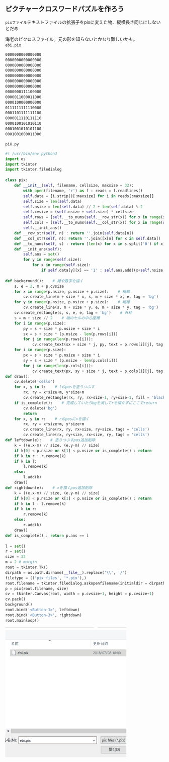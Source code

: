 ## ピクチャークロスワードパズルを作ろう


```pixファイル```テキストファイルの拡張子をpixに変えた物、縦横長さ同じにしないとだめ  

海老のピクロスファイル。元の形を知らないとかなり難しいかも。  
```ebi.pix```
```txt
0000000000000000
0000000000000000
0000000000000000
0000000000000000
0000000000000000
0000000000000000
0000000000000000
0000000111100000
0000011000011000
0000100000000000
0111111111110000
0001101111111100
0000011110111110
0000100101010110
0001001010101100
0001001000011000
```




```piX.py```
```py
#! /usr/bin/env python3
import os
import tkinter
import tkinter.filedialog

class pix:
    def __init__(self, filename, cellsize, maxsize = 32):
        with open(filename, 'r') as f : reads = f.readlines()
        self.data = [i.strip()[:maxsize] for i in reads[:maxsize]]
        self.size = len(self.data)
        self.nsize = len(self.data) // 2 + len(self.data) % 2
        self.cvsize = (self.nsize + self.size) * cellsize
        self.rows = [self.__to_nums(self.__row_str(x)) for x in range(self.size)]
        self.cols = [self.__to_nums(self.__col_str(x)) for x in range(self.size)]
        self.__init_ans()
    def __row_str(self, n) : return ''.join(self.data[n])
    def __col_str(self, n): return ''.join([x[n] for x in self.data])
    def __to_nums(self, s) : return [len(x) for x in s.split('0') if x]
    def __init_ans(self):
        self.ans = set()
        for y in range(self.size):
            for x in range(self.size):
                if self.data[y][x] == '1' : self.ans.add((x+self.nsize, y+self.nsize))

def background():    # 線や数字を描く
    s, e = 2, m + p.cvsize
    for x in range(p.nsize, p.nsize + p.size):    # 横線
        cv.create_line(m + size * x, s, m + size * x, e, tag = 'bg')
    for y in range(p.nsize, p.nsize + p.size):    # 縦線
        cv.create_line(s, m + size * y, e, m + size * y, tag = 'bg')
    cv.create_rectangle(s, s, e, e, tag = 'bg')    # 外枠
    s = m + size // 2    # 端のセルの中心座標
    for i in range(p.size):
        py = s + size * p.nsize + size * i
        sx = s + size * (p.nsize - len(p.rows[i]))
        for j in range(len(p.rows[i])):
            cv.create_text(sx + size * j, py, text = p.rows[i][j], tag = 'bg')
    for i in range(p.size):
        px = s + size * p.nsize + size * i
        sy = s + size * (p.nsize - len(p.cols[i]))
        for j in range(len(p.cols[i])):
            cv.create_text(px, sy + size * j, text = p.cols[i][j], tag = 'bg')
def draw():
    cv.delete('cells')
    for x, y in l:    # lのposを塗りつぶす
        rx, ry = x*size+m, y*size+m
        cv.create_rectangle(rx, ry, rx+size-1, ry+size-1, fill = 'black', tags = 'cells')
    if is_complete():    # 完成していたらbgを消してrを描かずにここでreturn
        cv.delete('bg')
        return
    for x, y in r:    # rのposに×を描く
        rx, ry = x*size+m, y*size+m
        cv.create_line(rx, ry, rx+size, ry+size, tags = 'cells')
        cv.create_line(rx, ry+size, rx+size, ry, tags = 'cells')
def leftdown(e):    # 塗りつぶすpos追加削除
    k = ((e.x-m) // size, (e.y-m) // size)
    if k[0] < p.nsize or k[1] < p.nsize or is_complete() : return
    if k in r : r.remove(k)
    if k in l:
        l.remove(k)
    else:
        l.add(k)
    draw()
def rightdown(e):    # ×を描くpos追加削除
    k = ((e.x-m) // size, (e.y-m) // size)
    if k[0] < p.nsize or k[1] < p.nsize or is_complete() : return
    if k in l : l.remove(k)
    if k in r:
        r.remove(k)
    else:
        r.add(k)
    draw()
def is_complete() : return p.ans == l

l = set()
r = set()
size = 32
m = 2 # margin
root = tkinter.Tk()
dirpath = os.path.dirname(__file__).replace('\\', '/')
filetype = (('pix files', '*.pix'),)
root.filename = tkinter.filedialog.askopenfilename(initialdir = dirpath, filetypes = filetype)
p = pix(root.filename, size)
cv = tkinter.Canvas(root, width = p.cvsize+1, height = p.cvsize+1)
cv.pack()
background()
root.bind('<Button-1>', leftdown)
root.bind('<Button-3>', rightdown)
root.mainloop()
```


![Gif](https://raw.githubusercontent.com/ebi-cp/docs/master/ebi-programing-magazine/20/pix.gif)